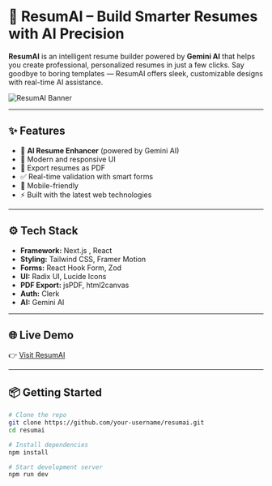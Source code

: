 # 🚀 ResumAI – Build Smarter Resumes with AI Precision

**ResumAI** is an intelligent resume builder powered by **Gemini AI** that helps you create professional, personalized resumes in just a few clicks. Say goodbye to boring templates — ResumAI offers sleek, customizable designs with real-time AI assistance.

![ResumAI Banner](https://i.ibb.co/TqrM1gnP/Screenshot-2025-05-26-134006.png)

---

## ✨ Features

- 🧠 **AI Resume Enhancer** (powered by Gemini AI)  
- 🎨 Modern and responsive UI
- 📄 Export resumes as PDF
- ✅ Real-time validation with smart forms
- 📱 Mobile-friendly
- ⚡ Built with the latest web technologies

---

## ⚙️ Tech Stack

- **Framework:** Next.js , React  
- **Styling:** Tailwind CSS, Framer Motion  
- **Forms:** React Hook Form, Zod  
- **UI:** Radix UI, Lucide Icons  
- **PDF Export:** jsPDF, html2canvas  
- **Auth:** Clerk  
- **AI:** Gemini AI  

---

## 🌐 Live Demo

👉 [Visit ResumAI](https://resume-builder-xi-three.vercel.app)

---

## 📦 Getting Started

```bash
# Clone the repo
git clone https://github.com/your-username/resumai.git
cd resumai

# Install dependencies
npm install

# Start development server
npm run dev
